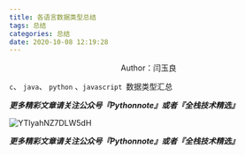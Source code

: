 ```yaml
---
title: 各语言数据类型总结
tags: 总结
categories: 总结
date: 2020-10-08 12:19:28
---
```


<center>Author：闫玉良</center>

`c`、 `java`、 `python` 、`javascript `数据类型汇总

<!--more-->

***更多精彩文章请关注公众号『Pythonnote』或者『全栈技术精选』***

![YTlyahNZ7DLW5dH](https://i.loli.net/2020/10/08/YTlyahNZ7DLW5dH.png)

***更多精彩文章请关注公众号『Pythonnote』或者『全栈技术精选』***